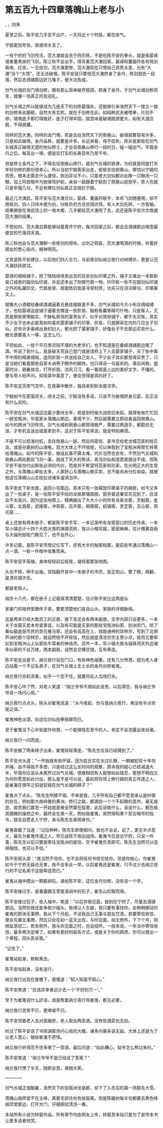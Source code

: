 # 第五百九十四章落魄山上老与小
,  ，剑来
   夏至之前，陈平安几乎足不出户，一天将近十个时辰，都在炼气。
   宁姚更加夸张，直接闭关去了。
   一有宁府的飞剑传讯，范大澈就会去宁府历练，不是吃陈平安的拳头，就是挨晏琢或者董黑炭的飞剑。陈三秋不会出手，得背着范大澈回家。晏琢和董画符各有佩剑紫电、红妆，一旦拔剑，范大澈更惨，范大澈现在只恨自己资质太差，光有“大澈”没个“大悟”，还无法破境。陈平安说只要他范大澈跻身了金丹，练剑就告一段落，然后去酒铺那边好几嗓子，便大功告成。
   剑气长城的龙门境剑修，哪有那么简单破开瓶颈，跻身了金丹，于剑气长城剑修而言，就像一场真正的及冠礼。
   剑气长城之所以能够成为几座天下的剑修最强处，还能够引来浩然天下一拨又一拨的剑修来此磨砺，自然大有玄机，就在于剑修在此，如纯粹武夫被喂拳，片刻不停，境境底子都打得极好，底子打得牢固，就意味着破境瓶颈更大，如有大道压肩，不得直腰。
   同样的范大澈，同样的龙门境，若是去往浩然天下的倒悬山，破境就要容易许多，只是如此破境，金丹品秩，就要差许多，长远来看，得不偿失。除非是那些在剑气长城真正破境无望的地仙修士，才会去倒悬山修行一段时日，碰一碰运气，毕竟金丹之后，每高出一境，便是实打实的长寿百年乃至千年。
   但是修士金丹之下，不得去往倒悬山修行，是剑气长城的铁律，为的就是彻底打杀年轻剑修的那份侥幸心。所以当初宁姚离家出走，偷偷去往倒悬山，哪怕以宁姚的资质，根本无需走什么捷径，依旧非议不小。只是老大剑仙都对此睁一只眼闭一只眼，加上阿良暗中为她保驾护航，亲自一路跟着宁姚到了倒悬山捉放亭，旁人也就只是牢骚几句，不会有哪位剑仙真正去阻拦宁姚。
   最近几次演武，陈平安与范大澈合伙，晏琢、董画符联手，本命飞剑随便用，却不用佩剑，四人只持木棍为剑，分胜负的方式也很古怪，有人木剑先碎，一方皆输。结果搁放在演武场上的一堆木棍，几乎都给范大澈用了去，这还是陈平安次次救援范大澈的结果。
   不管如何，范大澈总算能够站着离开宁府，每次回家之前，都会去酒铺那边喝壶最便宜的竹海洞天酒。
   陈三秋也会与范大澈聊一些练剑的得失、出剑之瑕疵，范大澈喝酒的时候，听着好朋友的悉心指点，眼神明亮。
   尤其是陈平安建议，以后他们四人合力，与前辈剑仙纳兰夜行对峙搏杀，更是让范大澈跃跃欲试。
   晏琢的绸缎铺子，除了陆陆续续卖出去的百余剑仙印章之外，铺子又推出一本崭新装订成册的皕剑仙印谱，并且还多出了附赠竹扇一物，钤印有一些不在皕剑仙印谱之外的私藏印文，竹扇扇骨、扇面依旧皆是寻常材质，功夫只在诗词章句、印章篆文上。
   就像大小酒楼给叠嶂酒铺逼着去悬挂楹联差不多，剑气长城如今大小布庄绸缎铺子，也给晏琢这座铺子逼着去赠送一些折扇、脂粉香囊等精巧什物，只是客人，尤其是那些家境殷实、不缺私房钱的富贵女子，似乎对其他铺子，都不太买账，其实不少女子也未必是真如何喜欢晏家铺子的印章、折扇，只是郦采在内的几位女子剑仙，还有许多豪阀出身的妇人，都光顾了晏家铺子，好像女子不去那边买些什么，眼光便要差人一等，这怎么行。
   不但如此，一些个平日里迟钝不堪的大老爷们，也不知道是在叠嶂酒铺那边喝了酒，听说了些什么，竟是破天荒自己登门或是请府上下人去晏家铺子，买了些中看不中用的精美绸缎，连同折扇一并送给自己女人，不少女子其实都觉得买贵了，只是当她们看着那些自家木讷男子眼中的期待，也只得说一句喜欢的。事后闲暇，盛夏时分，避暑纳凉，打开折扇，凉风习习，看一看扇面上边的美好文字，不懂的，便与旁人轻声问，知晓其中寓意了，便会觉得是真的好了。
   陈平安这天炼气完毕，在夜幕中散步，独自来到斩龙崖凉亭。
   宁姚如今在密室闭关，闭关之前，宁姚没有多说，只说不为破境跻身元婴，反正没有什么风险。
   陈平安在剑气长城这边最少要待五年，若是到时候大战依旧未起，就得匆匆忙忙回一趟宝瓶洲，毕竟家乡落魄山那边，事情不少，然后就需要立即动身返回倒悬山。如今的跨洲飞剑传讯，剑气长城和倒悬山都管得极严，需要过两道手，都勘验无误，才有机会送出或是拿到手。这对于陈平安来说，就会特别麻烦。
   不是不可以掐准时机，去往倒悬山一趟，然后将密信、家书交给老龙城范家的桂花岛，或是孙嘉树的山海龟，双方大体上不坏规矩，可以争取到了宝瓶洲再帮忙转寄给落魄山，如今的陈平安，做成此事不算太难，代价当然也会有，不然剑气长城和倒悬山两处勘验飞剑一事，就成了天大的笑话，真当剑仙和道君是摆设不成。但陈平安不是怕付出那些必须的代价，而是并不希望将范家和孙家，在光明正大的生意之外，与落魄山牵扯太多，人家好心与落魄山做买卖，总不能尚未分红收益，就被他这位落魄山山主给扯进诸多漩涡当中。
   陈平安走下斩龙崖，返回小宅那边，原本只有一张摆放印章桌子的厢房，如今又多出了一张桌子，是一张陈平安手绘的龙泉郡堪舆图，窑务督造署官员见到了，应该会不太高兴。因为这张地图上，精确画出了大大小小的所有龙泉龙窑，天魁窑，星斗窑，文昌窑，武隆窑，冲霄窑，花卉窑，桐荫窑，纸镇窑，灵芝窑，玉沁窑，荷花窑……
   桌上还放有两本册子，都是陈平安手写，一本记录所有龙窑窑口的历史传承，一本写小镇总计十四个大姓大族的渊源流转，皆以小楷写就，密密麻麻，估计槐黄县衙与大骊刑部衙门瞧见了，也不会开心。
   许多记载，是陈平安凭借记忆写下，还有大半的秘密档案，是前些年通过落魄山一点一滴、一桩一件暗中收集而来。
   陈平安双手笼袖，身体轻轻前后摇晃，凝视着那张地图。
   头也不转，伸手出袖，双指翻开其中一本册子的书页，是正阳山，瞥了眼，再翻，是清风城许氏。
   都是老熟人。
   祖宗十八代，都在册子上记载得清清楚楚。估计陈平安比这两座仙
   家豪门的祖师堂嫡传子弟，要更清楚他们各自山头、家族的详细脉络。
   这是两本已经大致完工的正册，接下去还会有两本副册，文字内容只会更多，一本关于龙窑买卖本命瓷事宜，以及有可能是买家的那些宝瓶洲仙家、别洲宗门，除了看似最底层市井的杏花巷马家，还会有高高在上、钱能通神的琼林宗，写到了北俱芦洲的那个琼林宗，就自然绕不开徐铉，然后就是清凉宗宗主贺小凉，故而又要牵扯到宝瓶洲山上仙家执牛耳者的神诰宗。另外一本，写小镇大族与骊珠洞天外边诸多仙家的千丝万缕，两本副册，自然会交横交错，互有牵连。
   陈平安走出屋子，纳兰夜行站在门口，有些神色凝重，还有几分愤懑，因为老人身边站着一个不记名弟子，在剑气长城土生土长的金丹剑修崔嵬。
   纳兰夜行杀机浓重，似乎一个忍不住，就要将此人当场打杀。
   陈平安心中了然，对老人笑道：“纳兰爷爷不用如此自责，以后得空，我与纳兰爷爷说一场问心局。”
   纳兰夜行点点头，转头对崔嵬说道：“从今夜起，你与我纳兰夜行，再没有半点师徒之谊。”
   崔嵬神色淡漠，向这位剑仙抱拳赔罪而已。
   至于崔嵬当下心中到底作何想，一个能够隐忍至今的人，肯定不会流露出来丝毫。
   纳兰夜行一闪而逝。
   陈平安搬了两条椅子出来，崔嵬轻轻落座，“陈先生应该已经猜到了。”
   陈平安点头道：“一开始就有些怀疑，因为姓氏实在太过扎眼，一朝被蛇咬十年怕井绳，由不得我不多想，只是经过这么长时间的观察，原本我的疑心已经减退大半，毕竟你应该从未离开过剑气长城。很难相信有人能够如此隐忍，更想不明白又为何你愿意如此付出，那么是不是可以说，最初将你领上修行路的真正传道之人，是崔瀺在很早之前就安插在剑气长城的棋子？”
   崔嵬点了点头，“陈先生所猜不错。不单是我，几乎所有自己都不愿意承认是奸细的存在，例如那大庾岭巷的黄洲，修行之路，都源自一个个不起眼的意外，毫无痕迹，故而我们甚至一开始就是被全然蒙在鼓里，此后该做什么，该说什么，都在极其细微的操控之中，最终会在某一天，例如我崔嵬，突然得知某个契合暗号的指令，就会自愿走入宁府，来与陈先生表明身份。”
   崔嵬直截了当道：“过往种种，陈先生即便细问，我也不会说，说了，更无半点意义，最先为崔嵬传道之人，早已战死于南边战场。崔嵬今日造访宁府，只说一件事，陈先生以后只要是寄往宝瓶洲的密信，交予崔嵬负责即可。陈先生当然可以选择相信，也可以不信。”
   陈平安摇头道：“我当然不信你，也不会将任何书信交给你。但是你放心，你崔嵬如今于宁府无益也无害，我不会多此一举。以后崔嵬还是崔嵬，只不过少去纳兰夜行的不记名弟子这层牵连而已。”
   崔嵬从袖中摸出一颗鹅卵石，递给陈平安，这位金丹剑修，没有说一个字。
   陈平安接过手，是春露圃玉莹崖溪涧中的石子，崔东山捡取而得。
   陈平安接过石子，收入袖中，笑道：“以后你我见面，就别在宁府了，尽量去酒铺那边。当然你我还是争取少碰头，免得让人生疑，我只要有事找你，会稍稍挪动你崔嵬的那块无事牌。我从下个月起，不谈我自己无事与朋友饮酒，若要寄信收信，便会先挪无事牌，然后只会在初一这天出现，与你见面，如无例外，下下个月，则顺延至初二，若有例外，我与你见面之时，也会招呼。一般来说，一年当中寄信收信，最多两次足够了。如果有更好的联系方式，或是关于你的顾虑，你可以想出一个章程，回头告诉我。”
   “记住了。”
   崔嵬站起身，默默离去。
   陈平安站起身，没有送行。
   纳兰夜行出现在屋檐下，感慨道：“知人知面不知心。”
   陈平安笑道：“应该庆幸身边少去一个‘不好的万一’。”
   至于为崔嵬说什么好话，或是帮着纳兰夜行骂崔嵬，都无必要。
   纳兰夜行苦笑不已，更唏嘘不已。
   陈平安领着老人去对面厢房，老人取出两壶酒，没有佐酒菜也无妨。
   听过了陈平安说了书简湖那场问心局的大概，诸多内幕多说无益。大体上还是为了让老人宽心，输给崔瀺不奇怪。
   纳兰夜行听得忍不住多喝了一壶酒，最后问道：“如此糟心，姑爷怎么熬过来的。”
   陈平安笑道：“纳兰爷爷不是已经说了答案？”
   纳兰夜行愣了半天，随即会意，爽朗大笑。
   ————
   剑气长城正值酷暑，浩然天下的宝瓶洲龙泉郡，却下了入冬后的第一场鹅毛大雪。
   落魄山祖师堂不在主峰，离着宅邸住处有些距离，但是陈暖树每半旬都要去霁色峰祖师堂那边，打开大门，仔细擦拭清洗一番。
  本站所有小说为转载作品，所有章节均由网友上传，转载至本站只是为了宣传本书让更多读者欣赏。
